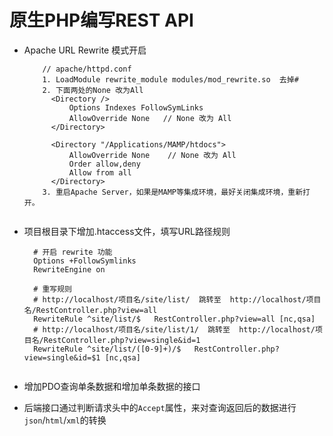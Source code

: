 # 原生PHP编写REST API

* Apache URL Rewrite 模式开启

  ```
      // apache/httpd.conf
      1. LoadModule rewrite_module modules/mod_rewrite.so  去掉#
      2. 下面两处的None 改为All
        <Directory />
            Options Indexes FollowSymLinks
            AllowOverride None   // None 改为 All
        </Directory>

        <Directory "/Applications/MAMP/htdocs">
            AllowOverride None    // None 改为 All
            Order allow,deny
            Allow from all
        </Directory>
      3. 重启Apache Server，如果是MAMP等集成环境，最好关闭集成环境，重新打开。
      
  ```


* 项目根目录下增加.htaccess文件，填写URL路径规则

  ```
    # 开启 rewrite 功能
    Options +FollowSymlinks
    RewriteEngine on

    # 重写规则
    # http://localhost/项目名/site/list/  跳转至  http://localhost/项目名/RestController.php?view=all
    RewriteRule ^site/list/$   RestController.php?view=all [nc,qsa]
    # http://localhost/项目名/site/list/1/  跳转至  http://localhost/项目名/RestController.php?view=single&id=1
    RewriteRule ^site/list/([0-9]+)/$   RestController.php?view=single&id=$1 [nc,qsa]


  ```

* 增加PDO查询单条数据和增加单条数据的接口 

* 后端接口通过判断请求头中的`Accept`属性，来对查询返回后的数据进行`json`/`html`/`xml`的转换